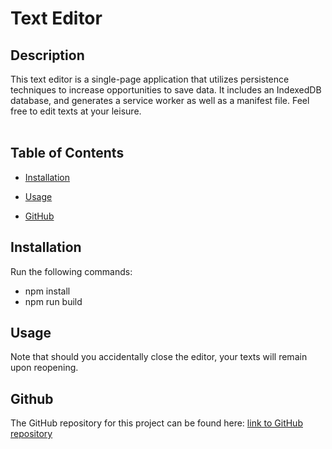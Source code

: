 # Text Editor

## Description

This text editor is a single-page application that utilizes persistence techniques to increase opportunities to save data. It includes an IndexedDB database, and generates a service worker as well as a manifest file. Feel free to edit texts at your leisure.<br>
<br>

## Table of Contents

- [Installation](#installation)

- [Usage](#usage)

- [GitHub](#github)

## Installation

Run the following commands:

- npm install
- npm run build

## Usage

Note that should you accidentally close the editor, your texts will remain upon reopening.

## Github

The GitHub repository for this project can be found here: [link to GitHub repository](https://github.com/Okapikid/Text-Editor)
